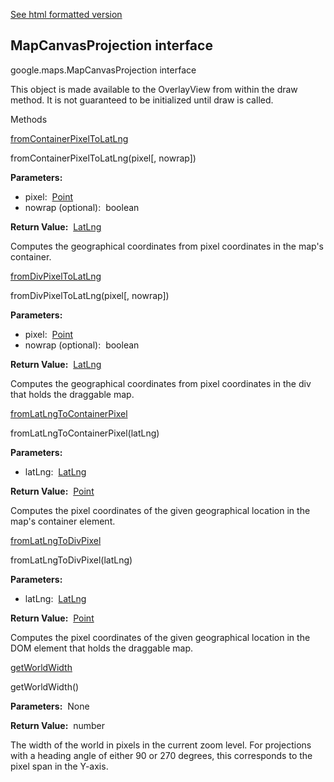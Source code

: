 [See html formatted version](https://huasofoundries.github.io/google-maps-documentation/MapCanvasProjection.html)


MapCanvasProjection interface
-----------------------------

google.maps.MapCanvasProjection interface

This object is made available to the OverlayView from within the draw method. It is not guaranteed to be initialized until draw is called.

Methods

[fromContainerPixelToLatLng](#MapCanvasProjection.fromContainerPixelToLatLng)

fromContainerPixelToLatLng(pixel\[, nowrap\])

**Parameters:** 

*   pixel:  [Point](Point.md)
*   nowrap (optional):  boolean

**Return Value:**  [LatLng](LatLng.md)

Computes the geographical coordinates from pixel coordinates in the map's container.

[fromDivPixelToLatLng](#MapCanvasProjection.fromDivPixelToLatLng)

fromDivPixelToLatLng(pixel\[, nowrap\])

**Parameters:** 

*   pixel:  [Point](Point.md)
*   nowrap (optional):  boolean

**Return Value:**  [LatLng](LatLng.md)

Computes the geographical coordinates from pixel coordinates in the div that holds the draggable map.

[fromLatLngToContainerPixel](#MapCanvasProjection.fromLatLngToContainerPixel)

fromLatLngToContainerPixel(latLng)

**Parameters:** 

*   latLng:  [LatLng](LatLng.md)

**Return Value:**  [Point](Point.md)

Computes the pixel coordinates of the given geographical location in the map's container element.

[fromLatLngToDivPixel](#MapCanvasProjection.fromLatLngToDivPixel)

fromLatLngToDivPixel(latLng)

**Parameters:** 

*   latLng:  [LatLng](LatLng.md)

**Return Value:**  [Point](Point.md)

Computes the pixel coordinates of the given geographical location in the DOM element that holds the draggable map.

[getWorldWidth](#MapCanvasProjection.getWorldWidth)

getWorldWidth()

**Parameters:**  None

**Return Value:**  number

The width of the world in pixels in the current zoom level. For projections with a heading angle of either 90 or 270 degrees, this corresponds to the pixel span in the Y-axis.